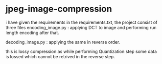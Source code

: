 # jpeg-image-compression
i have given the requirements in the requirements.txt, the project consist of three files
encoding_image.py : applying DCT to image and performing run length encoding after that.

decoding_image.py : applying the same  in reverse order.

this is lossy compression as while performing Quantization step some data is lossed which cannot be retrived in the reverse step.
